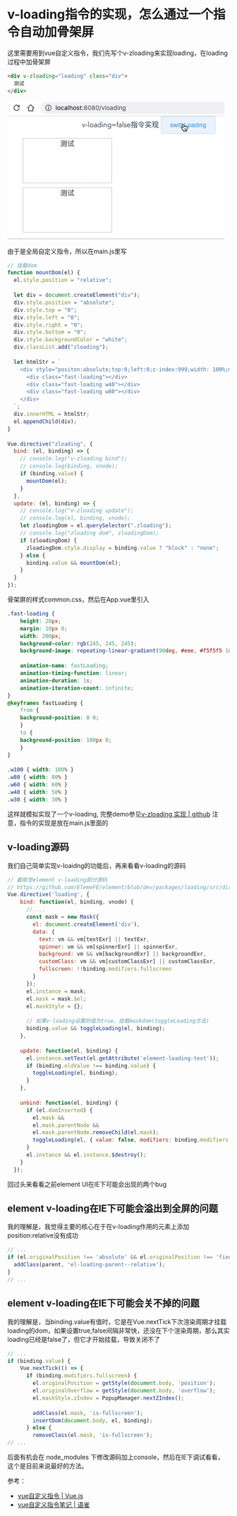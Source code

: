 # v-loading指令的实现，怎么通过一个指令自动加骨架屏
这里需要用到vue自定义指令，我们先写个v-zloading来实现loading，在loading过程中加骨架屏

```html
<div v-zloading="loading" class="div">
  测试
</div>
```

![v_loading.gif](../../../images/blog/vue/v_loading.gif)

由于是全局自定义指令，所以在main.js里写
```js
// 挂载dom
function mountDom(el) {
  el.style.position = "relative";

  let div = document.createElement("div");
  div.style.position = "absolute";
  div.style.top = "0";
  div.style.left = "0";
  div.style.right = "0";
  div.style.bottom = "0";
  div.style.backgroundColor = "white";
  div.classList.add("zloading");

  let htmlStr = `
    <div style="positon:absolute;top:0;left:0;z-index:999;width: 100%;margin: 10 auto;">
      <div class="fast-loading"></div>
      <div class="fast-loading w40"></div>
      <div class="fast-loading w80"></div>
    </div>
  `;
  div.innerHTML = htmlStr;
  el.appendChild(div);
}

Vue.directive("zloading", {
  bind: (el, binding) => {
    // console.log("v-zloading bind");
    // console.log(binding, vnode);
    if (binding.value) {
      mountDom(el);
    }
  },
  update: (el, binding) => {
    // console.log("v-zloading update");
    // console.log(el, binding, vnode);
    let zloadingDom = el.querySelector(".zloading");
    // console.log("zloading dom", zloadingDom);
    if (zloadingDom) {
      zloadingDom.style.display = binding.value ? "block" : "none";
    } else {
      binding.value && mountDom(el);
    }
  }
});
```
骨架屏的样式common.css，然后在App.vue里引入
```css
.fast-loading {
    height: 20px;
    margin: 10px 0;
    width: 200px;
    background-color: rgb(245, 245, 245);
    background-image: repeating-linear-gradient(90deg, #eee, #f5f5f5 100%);

    animation-name: fastLoading;
    animation-timing-function: linear;
    animation-duration: 1s;
    animation-iteration-count: infinite;
}
@keyframes fastLoading {
    from {
    background-position: 0 0;
    }
    to {
    background-position: 100px 0;
    }
}

.w100 { width: 100% }
.w80 { width: 80% }
.w60 { width: 60% }
.w40 { width: 50% }
.w30 { width: 30% }
```

这样就模拟实现了一个v-loading, 完整demo参见[v-zloading 实现 | github](https://github.com/zuoxiaobai/fedemo/blob/master/src/vuecli-demo/src/views/vloading/index.vue)  注意，指令的实现是放在main.js里面的


## v-loading源码
我们自己简单实现v-loaidng的功能后，再来看看v-loading的源码

```js
// 截取至element v-loading部分源码 
// https://github.com/ElemeFE/element/blob/dev/packages/loading/src/directive.js
Vue.directive('loading', {
    bind: function(el, binding, vnode) {
      //....
      const mask = new Mask({
        el: document.createElement('div'),
        data: {
          text: vm && vm[textExr] || textExr,
          spinner: vm && vm[spinnerExr] || spinnerExr,
          background: vm && vm[backgroundExr] || backgroundExr,
          customClass: vm && vm[customClassExr] || customClassExr,
          fullscreen: !!binding.modifiers.fullscreen
        }
      });
      el.instance = mask;
      el.mask = mask.$el;
      el.maskStyle = {};

      // 如果v-loading设置的值为true，挂载maskdom(toggleLoading方法)
      binding.value && toggleLoading(el, binding);
    },

    update: function(el, binding) {
      el.instance.setText(el.getAttribute('element-loading-text'));
      if (binding.oldValue !== binding.value) {
        toggleLoading(el, binding);
      }
    },

    unbind: function(el, binding) {
      if (el.domInserted) {
        el.mask &&
        el.mask.parentNode &&
        el.mask.parentNode.removeChild(el.mask);
        toggleLoading(el, { value: false, modifiers: binding.modifiers });
      }
      el.instance && el.instance.$destroy();
    }
  });
```

回过头来看看之前element UI在IE下可能会出现的两个bug

## element v-loading在IE下可能会溢出到全屏的问题
我的理解是，我觉得主要的核心在于在v-loading作用的元素上添加position:relative没有成功

```js
// ...
if (el.originalPosition !== 'absolute' && el.originalPosition !== 'fixed') {
  addClass(parent, 'el-loading-parent--relative');
}
// ...
```

## element v-loading在IE下可能会关不掉的问题
我的理解是，当binding.value有值时，它是在Vue.nextTick下次渲染周期才挂载loading的dom，如果设置true,false间隔非常快，还没在下个渲染周期，那么其实loading已经是false了，但它才开始挂载，导致关闭不了
```js
// ...
if (binding.value) {
    Vue.nextTick(() => {
      if (binding.modifiers.fullscreen) {
        el.originalPosition = getStyle(document.body, 'position');
        el.originalOverflow = getStyle(document.body, 'overflow');
        el.maskStyle.zIndex = PopupManager.nextZIndex();

        addClass(el.mask, 'is-fullscreen');
        insertDom(document.body, el, binding);
      } else {
        removeClass(el.mask, 'is-fullscreen');
// ...
```

后面有机会在 node_modules 下修改源码加上console，然后在IE下调试看看，这个是目前来说最好的方法。

参考：
- [vue自定义指令 | Vue.js](https://cn.vuejs.org/v2/guide/custom-directive.html)
- [vue自定义指令笔记 | 语雀](https://www.yuque.com/guoqzuo/yyxr05/hp742n)
